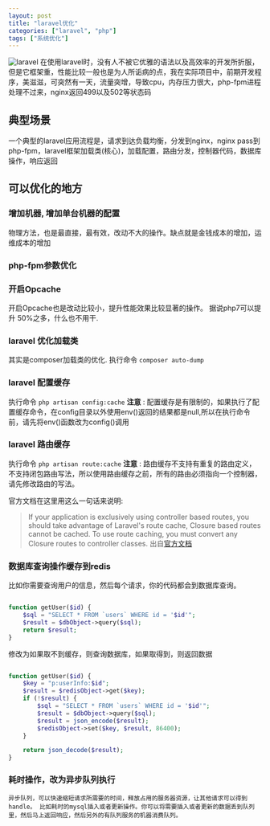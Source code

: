 ```yaml
---
layout: post
title: "laravel优化"
categories: ["laravel", "php"]
tags: ["系统优化"]
---
```


![laravel](http://qiniu.mcgoldfish.com/image/1/kwgALnRPA6RZDTqtSUp88fRiQkWjcMMVb8peV4Y3.png)
在使用laravel时，没有人不被它优雅的语法以及高效率的开发所折服，但是它框架重，性能比较一般也是为人所诟病的点，我在实际项目中，前期开发程序，美滋滋，可突然有一天，流量突增，导致cpu，内存压力很大，php-fpm进程处理不过来，nginx返回499以及502等状态码

## 典型场景
  一个典型的laravel应用流程是，请求到达负载均衡，分发到nginx，nginx pass到php-fpm，laravel框架加载类(核心)，加载配置，路由分发，控制器代码，数据库操作，响应返回
  
## 可以优化的地方

### 增加机器, 增加单台机器的配置
物理方法，也是最直接，最有效，改动不大的操作。缺点就是金钱成本的增加，运维成本的增加

### php-fpm参数优化

### 开启Opcache
  开启Opcache也是改动比较小，提升性能效果比较显著的操作。 据说php7可以提升 50%之多，什么也不用干.

### laravel 优化加载类
  其实是composer加载类的优化.
  执行命令 `composer auto-dump`

### laravel 配置缓存

执行命令 `php artisan config:cache`
**注意** : 配置缓存是有限制的，如果执行了配置缓存命令，在config目录以外使用env()返回的结果都是null,所以在执行命令前，请先将env()函数改为config()调用

### laravel 路由缓存

执行命令 `php artisan route:cache`
**注意** : 路由缓存不支持有重复的路由定义，不支持闭包路由写法，所以使用路由缓存之前，所有的路由必须指向一个控制器，请先修改路由的写法。

官方文档在这里用这么一句话来说明:
> If your application is exclusively using controller based routes, you should take advantage of Laravel's route cache, Closure based routes cannot be cached. To use route caching, you must convert any Closure routes to controller classes.
出自[官方文档](https://laravel.com/docs/5.7/controllers#route-caching)

### 数据库查询操作缓存到redis
  比如你需要查询用户的信息，然后每个请求，你的代码都会到数据库查询。

``` php

function getUser($id) {
	$sql = "SELECT * FROM `users` WHERE id = '$id'";
	$result = $dbObject->query($sql);
	return $result;
}
```
  修改为如果取不到缓存，则查询数据库，如果取得到，则返回数据

``` php

function getUser($id) {
	$key = "p:userInfo:$id";
	$result = $redisObject->get($key);
	if (!$result) {
		$sql = "SELECT * FROM `users` WHERE id = '$id'";
		$result = $dbObject->query($sql);
		$result = json_encode($result);
		$redisObject->set($key, $result, 86400);
	}

	return json_decode($result);
}
```
### 耗时操作，改为异步队列执行
 	异步队列，可以快速缩短请求所需要的时间，释放占用的服务器资源，让其他请求可以得到handle。 比如耗时的mysql插入或者更新操作。你可以将需要插入或者更新的数据丢到队列里，然后马上返回响应，然后另外的有队列服务的机器消费队列。